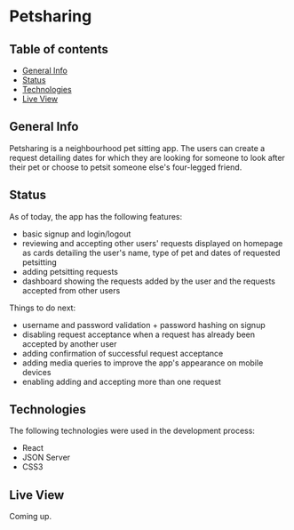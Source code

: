 # Petsharing

## Table of contents
* [General Info](#general-info)
* [Status](#status)
* [Technologies](#technologies)
* [Live View](#live-view)

## General Info
Petsharing is a neighbourhood pet sitting app. The users can create a request detailing dates for which they are looking for someone to look after their pet or choose to petsit someone else's four-legged friend.

## Status
As of today, the app has the following features:
* basic signup and login/logout
* reviewing and accepting other users' requests displayed on homepage as cards detailing the user's name, type of pet and dates of requested petsitting
* adding petsitting requests
* dashboard showing the requests added by the user and the requests accepted from other users

Things to do next:
* username and password validation + password hashing on signup
* disabling request acceptance when a request has already been accepted by another user
* adding confirmation of successful request acceptance
* adding media queries to improve the app's appearance on mobile devices
* enabling adding and accepting more than one request

## Technologies
The following technologies were used in the development process:
* React
* JSON Server
* CSS3

## Live View
Coming up.